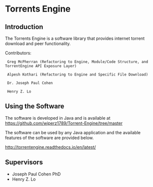 Torrents Engine
===============

Introduction
------------

The Torrents Engine is a software library that provides internet torrent download and peer functionality.

Contributors:
     
     Greg McPherran (Refactoring to Engine, Module/Code Structure, and TorrentEngine API Exposure Layer)
     
     Alpesh Kothari (Refactoring to Engine and Specific File Download)
     
     Dr. Joseph Paul Cohen
     
     Henry Z. Lo 
     
     

Using the Software
------------------

The software is developed in Java and is available at <https://github.com/wiperz1789/Torrent-Engine/tree/master>

The software can be used by any Java application and the available features of the software are provided below.

<http://torrentengine.readthedocs.io/en/latest/>

Supervisors 
-----------
-  Joseph Paul Cohen PhD
-  Henry Z. Lo
